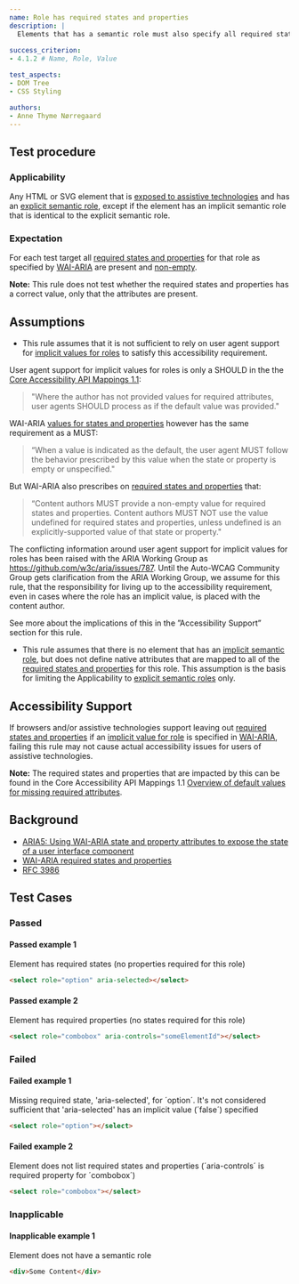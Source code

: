 ```yaml
---
name: Role has required states and properties
description: |
  Elements that has a semantic role must also specify all required states and properties
  
success_criterion:
- 4.1.2 # Name, Role, Value

test_aspects:
- DOM Tree
- CSS Styling

authors:
- Anne Thyme Nørregaard
---
```


## Test procedure

### Applicability

Any HTML or SVG element that is [exposed to assistive technologies](#exposed-to-assistive-technologies) and has an [explicit semantic role](#semantic-role), except if the element has an implicit semantic role that is identical to the explicit semantic role. 

### Expectation

For each test target all [required states and properties](https://www.w3.org/TR/wai-aria/#requiredState) for that role as specified by [WAI-ARIA](https://www.w3.org/TR/wai-aria) are present and [non-empty](#non-empty).

**Note:** This rule does not test whether the required states and properties has a correct value, only that the attributes are present.

## Assumptions

- This rule assumes that it is not sufficient to rely on user agent support for [implicit values for roles](https://www.w3.org/TR/wai-aria-1.1/#implictValueForRole) to satisfy this accessibility requirement. 

User agent support for implicit values for roles is only a SHOULD in the the [Core Accessibility API Mappings 1.1](https://www.w3.org/TR/core-aam-1.1/#statePropertyMappingGeneralRules): 
> "Where the author has not provided values for required attributes, user agents SHOULD process as if the default value was provided."

WAI-ARIA [values for states and properties](https://www.w3.org/TR/wai-aria/#state_prop_values) however has the same requirement as a MUST: 
> “When a value is indicated as the default, the user agent MUST follow the behavior prescribed by this value when the state or property is empty or unspecified." 

But WAI-ARIA also prescribes on [required states and properties](https://www.w3.org/TR/wai-aria/#requiredState) that:
> “Content authors MUST provide a non-empty value for required states and properties. Content authors MUST NOT use the value undefined for required states and properties, unless undefined is an explicitly-supported value of that state or property." 

The conflicting information around user agent support for implicit values for roles has been raised with the ARIA Working Group as https://github.com/w3c/aria/issues/787. Until the Auto-WCAG Community Group gets clarification from the ARIA Working Group, we assume for this rule, that the responsibility for living up to the accessibility requirement, even in cases where the role has an implicit value, is placed with the content author. 

See more about the implications of this in the ”Accessibility Support” section for this rule.

- This rule assumes that there is no element that has an [implicit semantic role](#semantic-role), but does not define native attributes that are mapped to all of the [required states and properties](https://www.w3.org/TR/wai-aria/#requiredState) for this role. This assumption is the basis for limiting the Applicability to [explicit semantic roles](#semantic-role) only.

## Accessibility Support

If browsers and/or assistive technologies support leaving out [required states and properties](https://www.w3.org/TR/wai-aria-1.1/#requiredState) if an [implicit value for role](https://www.w3.org/TR/wai-aria-1.1/#implictValueForRole) is specified in [WAI-ARIA](https://www.w3.org/TR/wai-aria-1.1/#implictValueForRole), failing this rule may not cause actual accessibility issues for users of assistive technologies. 

**Note:** The required states and properties that are impacted by this can be found in the Core Accessibility API Mappings 1.1 [Overview of default values for missing required attributes](https://www.w3.org/TR/core-aam-1.1/#authorErrorDefaultValuesTable).

## Background

- [ARIA5: Using WAI-ARIA state and property attributes to expose the state of a user interface component](https://www.w3.org/TR/2016/NOTE-WCAG20-TECHS-20161007/ARIA5)
- [WAI-ARIA required states and properties](https://www.w3.org/TR/wai-aria-1.1/#requiredState)
-  [RFC 3986](https://www.ietf.org/rfc/rfc3986.txt)

## Test Cases

### Passed

#### Passed example 1

Element has required states (no properties required for this role)

```html
<select role="option" aria-selected></select>
```

#### Passed example 2

Element has required properties (no states required for this role)

```html
<select role="combobox" aria-controls="someElementId"></select>
```

### Failed

#### Failed example 1

Missing required state, 'aria-selected', for ´option´. It's not considered sufficient that 'aria-selected' has an implicit value (´false´) specified

```html
<select role="option"></select>
```

#### Failed example 2

Element does not list required states and properties (´aria-controls´ is required property for ´combobox´)

```html
<select role="combobox"></select>
```

### Inapplicable

#### Inapplicable example 1

Element does not have a semantic role

```html
<div>Some Content</div>
```
